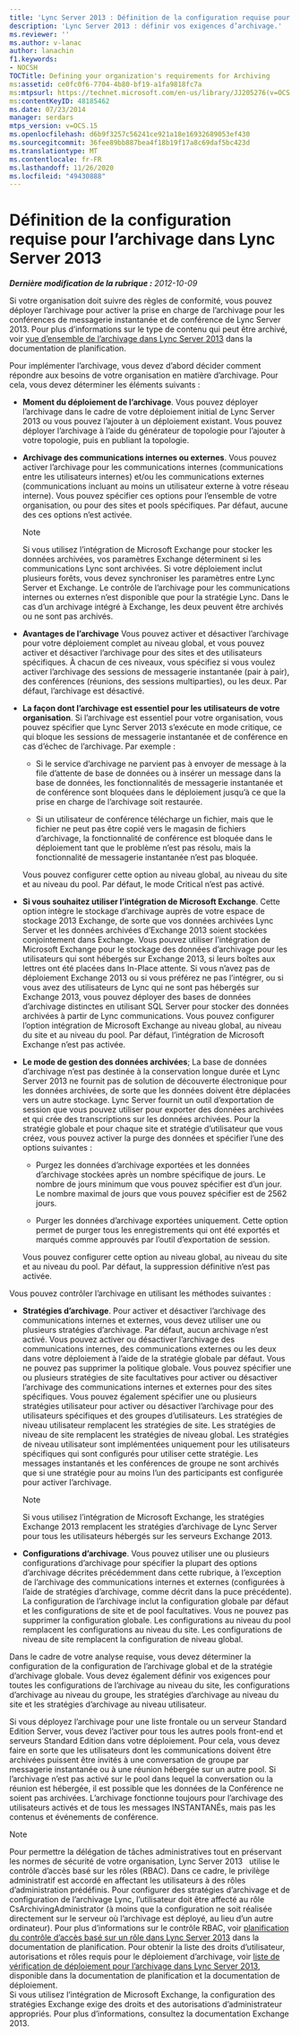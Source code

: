 ```yaml
---
title: 'Lync Server 2013 : Définition de la configuration requise pour l’archivage'
description: 'Lync Server 2013 : définir vos exigences d’archivage.'
ms.reviewer: ''
ms.author: v-lanac
author: lanachin
f1.keywords:
- NOCSH
TOCTitle: Defining your organization's requirements for Archiving
ms:assetid: ce0fc0f6-7704-4b80-bf19-a1fa9818fc7a
ms:mtpsurl: https://technet.microsoft.com/en-us/library/JJ205276(v=OCS.15)
ms:contentKeyID: 48185462
ms.date: 07/23/2014
manager: serdars
mtps_version: v=OCS.15
ms.openlocfilehash: d6b9f3257c56241ce921a18e16932689053ef430
ms.sourcegitcommit: 36fee89bb887bea4f18b19f17a8c69daf5bc423d
ms.translationtype: MT
ms.contentlocale: fr-FR
ms.lasthandoff: 11/26/2020
ms.locfileid: "49430888"
---
```

# <a name="defining-your-requirements-for-archiving-in-lync-server-2013"></a>Définition de la configuration requise pour l’archivage dans Lync Server 2013

<div data-xmlns="http://www.w3.org/1999/xhtml">

<div class="topic" data-xmlns="http://www.w3.org/1999/xhtml" data-msxsl="urn:schemas-microsoft-com:xslt" data-cs="https://msdn.microsoft.com/">

<div data-asp="https://msdn2.microsoft.com/asp">



</div>

<div id="mainSection">

<div id="mainBody">

<span> </span>

_**Dernière modification de la rubrique :** 2012-10-09_

Si votre organisation doit suivre des règles de conformité, vous pouvez déployer l’archivage pour activer la prise en charge de l’archivage pour les conférences de messagerie instantanée et de conférence de Lync Server 2013. Pour plus d’informations sur le type de contenu qui peut être archivé, voir [vue d’ensemble de l’archivage dans Lync Server 2013](lync-server-2013-overview-of-archiving.md) dans la documentation de planification.

Pour implémenter l’archivage, vous devez d’abord décider comment répondre aux besoins de votre organisation en matière d’archivage. Pour cela, vous devez déterminer les éléments suivants :

  - **Moment du déploiement de l’archivage**. Vous pouvez déployer l’archivage dans le cadre de votre déploiement initial de Lync Server 2013 ou vous pouvez l’ajouter à un déploiement existant. Vous pouvez déployer l’archivage à l’aide du générateur de topologie pour l’ajouter à votre topologie, puis en publiant la topologie.

  - **Archivage des communications internes ou externes**. Vous pouvez activer l’archivage pour les communications internes (communications entre les utilisateurs internes) et/ou les communications externes (communications incluant au moins un utilisateur externe à votre réseau interne). Vous pouvez spécifier ces options pour l’ensemble de votre organisation, ou pour des sites et pools spécifiques. Par défaut, aucune des ces options n’est activée.
    
    <div>
    

    > [!NOTE]  
    > Si vous utilisez l’intégration de Microsoft Exchange pour stocker les données archivées, vos paramètres Exchange déterminent si les communications Lync sont archivées. Si votre déploiement inclut plusieurs forêts, vous devez synchroniser les paramètres entre Lync Server et Exchange. Le contrôle de l’archivage pour les communications internes ou externes n’est disponible que pour la stratégie Lync. Dans le cas d’un archivage intégré à Exchange, les deux peuvent être archivés ou ne sont pas archivés.

    
    </div>

  - **Avantages de l’archivage** Vous pouvez activer et désactiver l’archivage pour votre déploiement complet au niveau global, et vous pouvez activer et désactiver l’archivage pour des sites et des utilisateurs spécifiques. À chacun de ces niveaux, vous spécifiez si vous voulez activer l’archivage des sessions de messagerie instantanée (pair à pair), des conférences (réunions, des sessions multiparties), ou les deux. Par défaut, l’archivage est désactivé.

  - **La façon dont l’archivage est essentiel pour les utilisateurs de votre organisation**. Si l’archivage est essentiel pour votre organisation, vous pouvez spécifier que Lync Server 2013 s’exécute en mode critique, ce qui bloque les sessions de messagerie instantanée et de conférence en cas d’échec de l’archivage. Par exemple :
    
      - Si le service d’archivage ne parvient pas à envoyer de message à la file d’attente de base de données ou à insérer un message dans la base de données, les fonctionnalités de messagerie instantanée et de conférence sont bloquées dans le déploiement jusqu’à ce que la prise en charge de l’archivage soit restaurée.
    
      - Si un utilisateur de conférence télécharge un fichier, mais que le fichier ne peut pas être copié vers le magasin de fichiers d’archivage, la fonctionnalité de conférence est bloquée dans le déploiement tant que le problème n’est pas résolu, mais la fonctionnalité de messagerie instantanée n’est pas bloquée.
    
    Vous pouvez configurer cette option au niveau global, au niveau du site et au niveau du pool. Par défaut, le mode Critical n’est pas activé.

  - **Si vous souhaitez utiliser l’intégration de Microsoft Exchange**. Cette option intègre le stockage d’archivage auprès de votre espace de stockage 2013 Exchange, de sorte que vos données archivées Lync Server et les données archivées d’Exchange 2013 soient stockées conjointement dans Exchange. Vous pouvez utiliser l’intégration de Microsoft Exchange pour le stockage des données d’archivage pour les utilisateurs qui sont hébergés sur Exchange 2013, si leurs boîtes aux lettres ont été placées dans In-Place attente. Si vous n’avez pas de déploiement Exchange 2013 ou si vous préférez ne pas l’intégrer, ou si vous avez des utilisateurs de Lync qui ne sont pas hébergés sur Exchange 2013, vous pouvez déployer des bases de données d’archivage distinctes en utilisant SQL Server pour stocker des données archivées à partir de Lync communications. Vous pouvez configurer l’option intégration de Microsoft Exchange au niveau global, au niveau du site et au niveau du pool. Par défaut, l’intégration de Microsoft Exchange n’est pas activée.

  - **Le mode de gestion des données archivées**; La base de données d’archivage n’est pas destinée à la conservation longue durée et Lync Server 2013 ne fournit pas de solution de découverte électronique pour les données archivées, de sorte que les données doivent être déplacées vers un autre stockage. Lync Server fournit un outil d’exportation de session que vous pouvez utiliser pour exporter des données archivées et qui crée des transcriptions sur les données archivées. Pour la stratégie globale et pour chaque site et stratégie d’utilisateur que vous créez, vous pouvez activer la purge des données et spécifier l’une des options suivantes :
    
      - Purgez les données d’archivage exportées et les données d’archivage stockées après un nombre spécifique de jours. Le nombre de jours minimum que vous pouvez spécifier est d’un jour. Le nombre maximal de jours que vous pouvez spécifier est de 2562 jours.
    
      - Purger les données d’archivage exportées uniquement. Cette option permet de purger tous les enregistrements qui ont été exportés et marqués comme approuvés par l’outil d’exportation de session.
    
    Vous pouvez configurer cette option au niveau global, au niveau du site et au niveau du pool. Par défaut, la suppression définitive n’est pas activée.

Vous pouvez contrôler l’archivage en utilisant les méthodes suivantes :

  - **Stratégies d’archivage**. Pour activer et désactiver l’archivage des communications internes et externes, vous devez utiliser une ou plusieurs stratégies d’archivage. Par défaut, aucun archivage n’est activé. Vous pouvez activer ou désactiver l’archivage des communications internes, des communications externes ou les deux dans votre déploiement à l’aide de la stratégie globale par défaut. Vous ne pouvez pas supprimer la politique globale. Vous pouvez spécifier une ou plusieurs stratégies de site facultatives pour activer ou désactiver l’archivage des communications internes et externes pour des sites spécifiques. Vous pouvez également spécifier une ou plusieurs stratégies utilisateur pour activer ou désactiver l’archivage pour des utilisateurs spécifiques et des groupes d’utilisateurs. Les stratégies de niveau utilisateur remplacent les stratégies de site. Les stratégies de niveau de site remplacent les stratégies de niveau global. Les stratégies de niveau utilisateur sont implémentées uniquement pour les utilisateurs spécifiques qui sont configurés pour utiliser cette stratégie. Les messages instantanés et les conférences de groupe ne sont archivés que si une stratégie pour au moins l’un des participants est configurée pour activer l’archivage.
    
    <div>
    

    > [!NOTE]  
    > Si vous utilisez l’intégration de Microsoft Exchange, les stratégies Exchange 2013 remplacent les stratégies d’archivage de Lync Server pour tous les utilisateurs hébergés sur les serveurs Exchange 2013.

    
    </div>

  - **Configurations d’archivage**. Vous pouvez utiliser une ou plusieurs configurations d’archivage pour spécifier la plupart des options d’archivage décrites précédemment dans cette rubrique, à l’exception de l’archivage des communications internes et externes (configurées à l’aide de stratégies d’archivage, comme décrit dans la puce précédente). La configuration de l’archivage inclut la configuration globale par défaut et les configurations de site et de pool facultatives. Vous ne pouvez pas supprimer la configuration globale. Les configurations au niveau du pool remplacent les configurations au niveau du site. Les configurations de niveau de site remplacent la configuration de niveau global.

Dans le cadre de votre analyse requise, vous devez déterminer la configuration de la configuration de l’archivage global et de la stratégie d’archivage globale. Vous devez également définir vos exigences pour toutes les configurations de l’archivage au niveau du site, les configurations d’archivage au niveau du groupe, les stratégies d’archivage au niveau du site et les stratégies d’archivage au niveau utilisateur.

Si vous déployez l’archivage pour une liste frontale ou un serveur Standard Edition Server, vous devez l’activer pour tous les autres pools front-end et serveurs Standard Edition dans votre déploiement. Pour cela, vous devez faire en sorte que les utilisateurs dont les communications doivent être archivées puissent être invités à une conversation de groupe par messagerie instantanée ou à une réunion hébergée sur un autre pool. Si l’archivage n’est pas activé sur le pool dans lequel la conversation ou la réunion est hébergée, il est possible que les données de la Conférence ne soient pas archivées. L’archivage fonctionne toujours pour l’archivage des utilisateurs activés et de tous les messages INSTANTANÉs, mais pas les contenus et événements de conférence.

<div>


> [!NOTE]  
> Pour permettre la délégation de tâches administratives tout en préservant les normes de sécurité de votre organisation, Lync Server 2013 &nbsp; utilise le contrôle d’accès basé sur les rôles (RBAC). Dans ce cadre, le privilège administratif est accordé en affectant les utilisateurs à des rôles d’administration prédéfinis. Pour configurer des stratégies d’archivage et de configuration de l’archivage Lync, l’utilisateur doit être affecté au rôle CsArchivingAdministrator (à moins que la configuration ne soit réalisée directement sur le serveur où l’archivage est déployé, au lieu d’un autre ordinateur). Pour plus d’informations sur le contrôle RBAC, voir <A href="lync-server-2013-planning-for-role-based-access-control.md">planification du contrôle d’accès basé sur un rôle dans Lync Server 2013</A> dans la documentation de planification. Pour obtenir la liste des droits d’utilisateur, autorisations et rôles requis pour le déploiement d’archivage, voir <A href="lync-server-2013-deployment-checklist-for-archiving.md">liste de vérification de déploiement pour l’archivage dans Lync Server 2013</A>, disponible dans la documentation de planification et la documentation de déploiement.<BR>Si vous utilisez l’intégration de Microsoft Exchange, la configuration des stratégies Exchange exige des droits et des autorisations d’administrateur appropriés. Pour plus d’informations, consultez la documentation Exchange 2013.



</div>

</div>

<span> </span>

</div>

</div>

</div>

